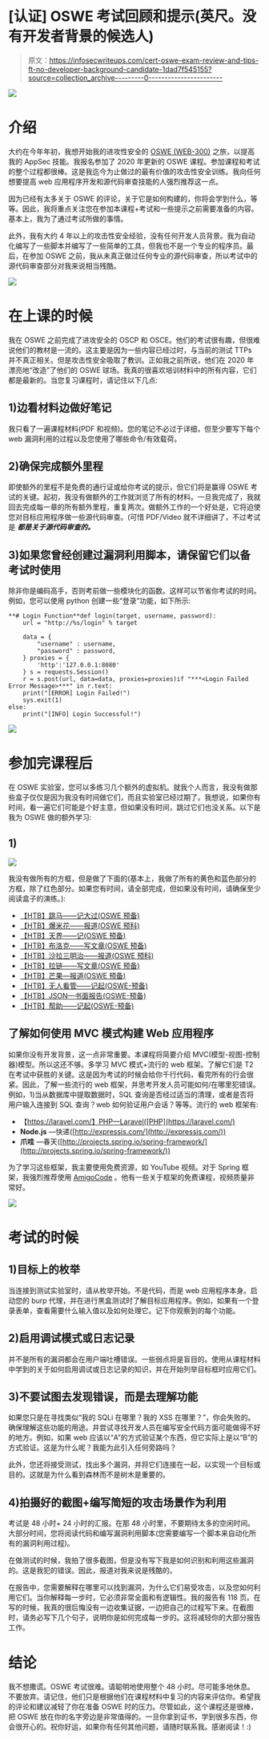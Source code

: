 # [认证] OSWE 考试回顾和提示(英尺。没有开发者背景的候选人)

> 原文：<https://infosecwriteups.com/cert-oswe-exam-review-and-tips-ft-no-developer-background-candidate-1dad7f545155?source=collection_archive---------0----------------------->

![](img/c6985c35cc46ec494cc0abe26c55d2be.png)

# 介绍

大约在今年年初，我想开始我的进攻性安全的 [OSWE (WEB-300)](https://www.offensive-security.com/awae-oswe/) 之旅，以提高我的 AppSec 技能。我报名参加了 2020 年更新的 OSWE 课程。参加课程和考试的整个过程都很棒。这是我迄今为止做过的最有价值的攻击性安全训练。我向任何想要提高 web 应用程序开发和源代码审查技能的人强烈推荐这一点。

因为已经有太多关于 OSWE 的评论，关于它是如何构建的，你将会学到什么，等等。因此，我将重点关注您在参加本课程+考试和一些提示之前需要准备的内容。基本上，我为了通过考试所做的事情。

此外，我有大约 4 年以上的攻击性安全经验，没有任何开发人员背景。我为自动化编写了一些脚本并编写了一些简单的工具，但我也不是一个专业的程序员。最后，在参加 OSWE 之前，我从未真正做过任何专业的源代码审查，所以考试中的源代码审查部分对我来说相当残酷。

![](img/3153827351a0d8b540e99204d64d6997.png)

# 在上课的时候

我在 OSWE 之前完成了进攻安全的 OSCP 和 OSCE。他们的考试很有趣，但很难说他们的教材是一流的。这主要是因为一些内容已经过时，与当前的测试 TTPs 并不真正相关。但是攻击性安全吸取了教训。正如我之前所说，他们在 2020 年漂亮地“改造”了他们的 OSWE 球场。我真的很喜欢培训材料中的所有内容，它们都是最新的。当您复习课程时，请记住以下几点:

## **1)边看材料边做好笔记**

我只看了一遍课程材料(PDF 和视频)。您的笔记不必过于详细，但至少要写下每个 web 漏洞利用的过程以及您使用了哪些命令/有效载荷。

## **2)确保完成额外里程**

即使额外的里程不是免费的通行证或给你考试的提示，但它们将是赢得 OSWE 考试的关键。起初，我没有做额外的工作就浏览了所有的材料。一旦我完成了，我就回去完成每一章的所有额外里程，重复两次。做额外工作的一个好处是，它将迫使您对目标应用程序做一些源代码审查。(可惜 PDF/Video 就不详细讲了，不过考试是 ***都是关于源代码审查的。***

## **3)如果您曾经创建过漏洞利用脚本，请保留它们以备考试时使用**

除非你是编码高手，否则考前做一些模块化的函数。这样可以节省你考试的时间。例如，您可以使用 python 创建一些“登录”功能，如下所示:

```
**# Login Function**def login(target, username, password):
    url = "http://%s/login" % target

    data = {
        "username" : username,
        "password" : password,
    } proxies = {
        'http':'127.0.0.1:8080'
    } s = requests.Session()
    r = s.post(url, data=data, proxies=proxies)if "***<Login Failed Error Message>***" in r.text:
    print("[ERROR] Login Failed!")
    sys.exit(1)
else:
    print("[INFO] Login Successful!")
```

![](img/3153827351a0d8b540e99204d64d6997.png)

# 参加完课程后

在 OSWE 实验室，您可以多练习几个额外的虚拟机。就我个人而言，我没有做那些盒子仅仅是因为我没有时间做它们，而且实验室已经过期了。我想说，如果你有时间，看一遍它们可能是个好主意，但如果没有时间，跳过它们也没关系。以下是我为 OSWE 做的额外学习:

## **1)**

![](img/68709b5e6841c08077367d61ad578aad.png)

我没有做所有的方框，但是做了下面的(基本上，我做了所有的黄色和蓝色部分的方框，除了红色部分。如果您有时间，请全部完成，但如果没有时间，请确保至少阅读盒子的演练。):

*   [【HTB】跳马——记大过(OSWE 预备)](https://bigb0ss.medium.com/htb-vault-writeup-oswe-prep-fc2e75993594)
*   [【HTB】爆米花——报道(OSWE 预科)](https://bigb0ss.medium.com/htb-popcorn-writeup-oswe-prep-1c1183968c6)
*   [【HTB】天界——记(OSWE 预备)](https://bigb0ss.medium.com/htb-celestial-writeup-oswe-prep-503a2e83eb5f)
*   [【HTB】布洛克——写文章(OSWE 预备)](https://bigb0ss.medium.com/htb-blocky-writeup-oswe-prep-db6307f85c2e)
*   [【HTB】沙拉三明治——报道(OSWE 预科)](https://bigb0ss.medium.com/htb-falafel-writeup-oswe-prep-3b8b56b64076)
*   [【HTB】拉链——写文章(OSWE 预备)](https://bigb0ss.medium.com/htb-zipper-writeup-oswe-prep-97098335aac6)
*   [【HTB】芒果—报道(OSWE 预备)](https://bigb0ss.medium.com/htb-mango-write-up-oswe-prep-c482637ac7b8)
*   [【HTB】无人看管——记起(OSWE-预备)](https://bigb0ss.medium.com/htb-unattended-writeup-oswe-prep-c66fa6f15c57)
*   [【HTB】JSON—书面报告(OSWE-预备)](https://bigb0ss.medium.com/htb-json-write-up-oswe-prep-b36ebbd1bce9)
*   [【HTB】帮助——记起(OSWE-预备)](https://bigb0ss.medium.com/htb-help-writeup-oswe-prep-ac0c0127cf18)

## 了解如何使用 MVC 模式构建 Web 应用程序

如果你没有开发背景，这一点非常重要。本课程将简要介绍 MVC(模型-视图-控制器)模型。所以这还不够。多学习 MVC 模式+流行的 web 框架。了解它们是 T2 在考试中获胜的关键。这是因为考试的时候会给你千行代码，看完所有的行会很紧。因此，了解一些流行的 web 框架，并思考开发人员可能如何/在哪里犯错误。例如，1)当从数据库中提取数据时，SQL 查询是否经过适当的清理，或者是否将用户输入连接到 SQL 查询？web 如何验证用户会话？等等。流行的 web 框架有:

*   【https://laravel.com/】PHP—Laravel([PHP](https://laravel.com/)
*   **Node.js** —快递([http://expressjs.com/](http://expressjs.com/))
*   **爪哇** —春天([http://projects.spring.io/spring-framework/](http://projects.spring.io/spring-framework/))

为了学习这些框架，我主要使用免费资源，如 YouTube 视频。对于 Spring 框架，我强烈推荐使用 [AmigoCode](https://amigoscode.com/) 。他有一些关于框架的免费课程，视频质量非常好。

![](img/3153827351a0d8b540e99204d64d6997.png)

# 考试的时候

## 1)目标上的枚举

当连接到测试实验室时，请从枚举开始。不是代码，而是 web 应用程序本身。启动您的 burp 代理，并在进行黑盒测试时了解目标应用程序。例如，如果有一个登录表单，查看需要什么输入值以及如何处理它。记下你观察到的每个功能。

## 2)启用调试模式或日志记录

并不是所有的漏洞都会在用户端吐槽错误。一些弱点将是盲目的。使用从课程材料中学到的关于如何启用调试或日志记录的知识，并在开始列举目标框时应用它们。

## 3)不要试图去发现错误，而是去理解功能

如果您只是在寻找类似“我的 SQLi 在哪里？我的 XSS 在哪里？”，你会失败的。确保理解这些功能的用途。并尝试寻找开发人员在编写安全代码方面可能做得不好的地方。例如，如果 web 应该以“A”的方式验证某个东西，但它实际上是以“B”的方式验证。这是为什么呢？我能为此引入任何旁路吗？

此外，您还将接受测试，找出多个漏洞，并将它们连接在一起，以实现一个目标或目的。这就是为什么看到森林而不是树木是重要的。

## 4)拍摄好的截图+编写简短的攻击场景作为利用

考试是 48 小时+ 24 小时的汇报。在那 48 小时里，不要期待太多的空闲时间。大部分时间，您将阅读代码和编写漏洞利用脚本(您需要编写一个脚本来自动化所有的漏洞利用过程)。

在做测试的时候，我拍了很多截图，但是没有写下我是如何识别和利用这些漏洞的。这是我犯的错误。因此，报道对我来说是残酷的。

在报告中，您需要解释在哪里可以找到漏洞，为什么它们易受攻击，以及您如何利用它们。当你解释每一步时，它必须非常全面和有逻辑性。我的报告有 118 页。在写的时候，我真的很后悔没有一边收集证据，一边把自己的过程写下来。在截图时，请务必写下几个句子，说明你是如何完成每一步的。这将减轻你的大部分报告工作。

# 结论

我不想撒谎。OSWE 考试很难。请聪明地使用整个 48 小时。尽可能多地休息。不要放弃。请记住，他们只是根据他们在课程材料中复习的内容来评估你。希望我的评论和建议减轻了你在准备 OSWE 时的压力。尽管如此，这个课程还是很棒，把 OSWE 放在你的名字旁边是非常值得的。一旦你拿到证书，学到很多东西，你会很开心的。祝你好运，如果你有任何其他问题，请随时联系我。感谢阅读！:)